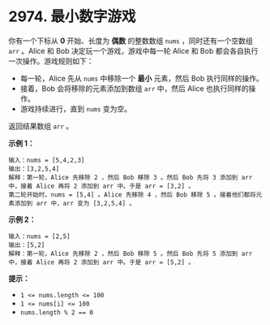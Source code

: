 # 2974. 最小数字游戏

你有一个下标从 **0** 开始、长度为 **偶数** 的整数数组 `nums` ，同时还有一个空数组 `arr` 。Alice 和 Bob 决定玩一个游戏，游戏中每一轮 Alice 和 Bob 都会各自执行一次操作。游戏规则如下：

- 每一轮，Alice 先从 `nums` 中移除一个 **最小** 元素，然后 Bob 执行同样的操作。
- 接着，Bob 会将移除的元素添加到数组 `arr` 中，然后 Alice 也执行同样的操作。
- 游戏持续进行，直到 `nums` 变为空。

返回结果数组 `arr` 。

**示例 1：**

```()
输入：nums = [5,4,2,3]
输出：[3,2,5,4]
解释：第一轮，Alice 先移除 2 ，然后 Bob 移除 3 。然后 Bob 先将 3 添加到 arr 中，接着 Alice 再将 2 添加到 arr 中。于是 arr = [3,2] 。
第二轮开始时，nums = [5,4] 。Alice 先移除 4 ，然后 Bob 移除 5 。接着他们都将元素添加到 arr 中，arr 变为 [3,2,5,4] 。
```

**示例 2：**

```()
输入：nums = [2,5]
输出：[5,2]
解释：第一轮，Alice 先移除 2 ，然后 Bob 移除 5 。然后 Bob 先将 5 添加到 arr 中，接着 Alice 再将 2 添加到 arr 中。于是 arr = [5,2] 。
```

**提示：**

- `1 <= nums.length <= 100`
- `1 <= nums[i] <= 100`
- `nums.length % 2 == 0`
